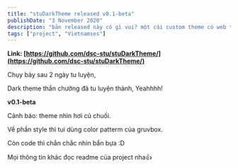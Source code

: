 ```yaml
---
title: "stuDarkTheme released v0.1-beta"
publishDate: "3 November 2020"
description: "bản released này có gì vui? một cái custom theme có web trường fancy hơn"
tags: ["project", "Vietnamses"]
---
```


**Link:
[https://github.com/dsc-stu/stuDarkTheme/](https://github.com/dsc-stu/stuDarkTheme/)**

Chụy bảy sau 2 ngày tu luyện,

Dark theme thần chưởng đã tu luyện thành, Yeahhhh!

**v0.1-beta**

Cảnh báo: theme nhìn hơi củ chuối.

Về phần style thì tui dùng color patterm của gruvbox.

Còn code thì chắn chắc nhìn bẩn bựa :D

Mọi thông tin khác đọc readme của project nha👍
